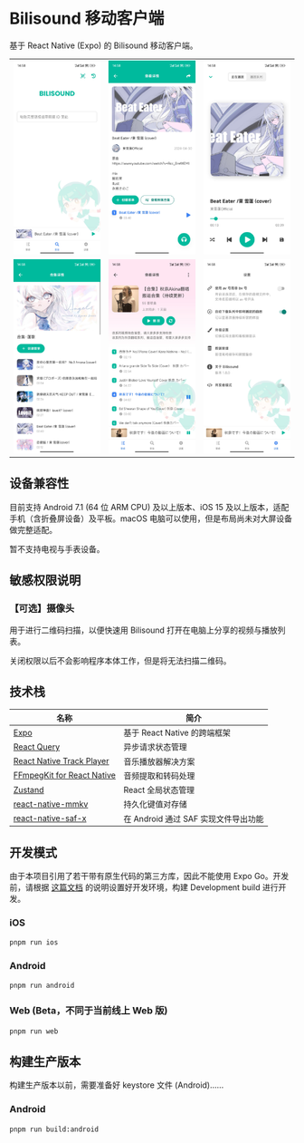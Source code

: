 # Bilisound 移动客户端

基于 React Native (Expo) 的 Bilisound 移动客户端。

<table>
<tbody>
<tr>
<td><img src=".github/assets/Screenshot_2024-10-03-14-58-03-293_moe.bilisound.app.jpg" alt="首页"></td>
<td><img src=".github/assets/Screenshot_2024-10-03-14-58-10-400_moe.bilisound.app.jpg" alt="详情"></td>
<td><img src=".github/assets/Screenshot_2024-10-03-14-58-14-386_moe.bilisound.app.jpg" alt="正在播放"></td>
</tr>
<tr>
<td><img src=".github/assets/Screenshot_2024-10-03-14-58-18-556_moe.bilisound.app.jpg" alt="合集"></td>
<td><img src=".github/assets/Screenshot_2024-10-03-14-58-29-386_moe.bilisound.app.jpg" alt="歌单"></td>
<td><img src=".github/assets/Screenshot_2024-10-03-14-58-35-375_moe.bilisound.app.jpg" alt="设置"></td>
</tr>
</tbody>
</table>

## 设备兼容性

目前支持 Android 7.1 (64 位 ARM CPU) 及以上版本、iOS 15 及以上版本，适配手机（含折叠屏设备）及平板。macOS 电脑可以使用，但是布局尚未对大屏设备做完整适配。

暂不支持电视与手表设备。

## 敏感权限说明

### 【可选】摄像头

用于进行二维码扫描，以便快速用 Bilisound 打开在电脑上分享的视频与播放列表。

关闭权限以后不会影响程序本体工作，但是将无法扫描二维码。

## 技术栈

| 名称                                                                    | 简介                                 |
|-----------------------------------------------------------------------|------------------------------------|
| [Expo](https://expo.dev/)                                             | 基于 React Native 的跨端框架              |
| [React Query](https://tanstack.com/query/latest)                      | 异步请求状态管理                           |
| [React Native Track Player](https://rntp.dev/)                        | 音乐播放器解决方案                          |
| [FFmpegKit for React Native](https://github.com/arthenica/ffmpeg-kit) | 音频提取和转码处理                          |
| [Zustand](https://zustand-demo.pmnd.rs/)                              | React 全局状态管理                       |
| [react-native-mmkv](https://github.com/mrousavy/react-native-mmkv)    | 持久化键值对存储                           |
| [react-native-saf-x](https://github.com/jd1378/react-native-saf-x)    | 在 Android 通过 SAF 实现文件导出功能          |

## 开发模式

由于本项目引用了若干带有原生代码的第三方库，因此不能使用 Expo Go。开发前，请根据 [这篇文档](https://docs.expo.dev/guides/local-app-development/) 的说明设置好开发环境，构建 Development build 进行开发。

### iOS

```bash
pnpm run ios
```

### Android

```bash
pnpm run android
```

### Web (Beta，不同于当前线上 Web 版)

```bash
pnpm run web
```

## 构建生产版本

构建生产版本以前，需要准备好 keystore 文件 (Android)……

### Android

```bash
pnpm run build:android
```
